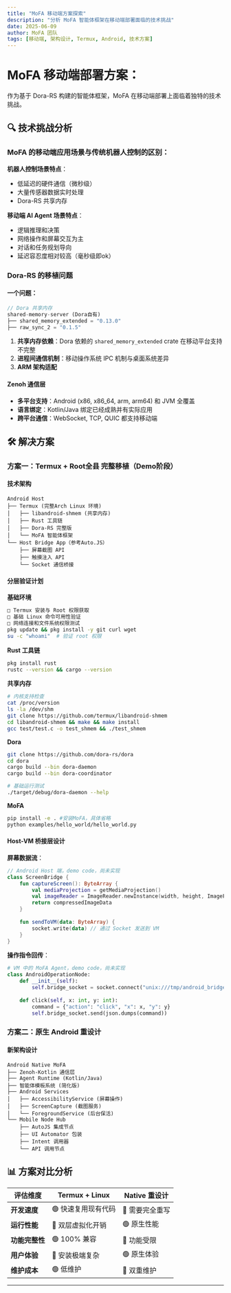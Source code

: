 ```yaml
---
title: "MoFA 移动端方案探索"
description: "分析 MoFA 智能体框架在移动端部署面临的技术挑战"
date: 2025-06-09
author: MoFA 团队
tags: [移动端, 架构设计, Termux, Android, 技术方案]
---
```


# MoFA 移动端部署方案：

作为基于 Dora-RS 构建的智能体框架，MoFA 在移动端部署上面临着独特的技术挑战。

## 🔍 技术挑战分析

### MoFA 的移动端应用场景与传统机器人控制的区别：

**机器人控制场景特点**：
- 低延迟的硬件通信（微秒级）
- 大量传感器数据实时处理
- Dora-RS 共享内存

**移动端 AI Agent 场景特点**：
- 逻辑推理和决策
- 网络操作和屏幕交互为主
- 对话和任务规划导向
- 延迟容忍度相对较高（毫秒级即ok）

### Dora-RS 的移植问题

#### 一个问题：

```rust
// Dora 共享内存
shared-memory-server (Dora自有) 
├── shared_memory_extended = "0.13.0"
├── raw_sync_2 = "0.1.5" 
```

1. **共享内存依赖**：Dora 依赖的 `shared_memory_extended` crate 在移动平台支持不完整
2. **进程间通信机制**：移动操作系统 IPC 机制与桌面系统差异
3. **ARM 架构适配**

#### Zenoh 通信层

- **多平台支持**：Android (x86, x86_64, arm, arm64) 和 JVM 全覆盖
- **语言绑定**：Kotlin/Java 绑定已经成熟并有实际应用
- **跨平台通信**：WebSocket, TCP, QUIC 都支持移动端

## 🛠️ 解决方案

### 方案一：Termux + Root全县 完整移植（Demo阶段）

#### 技术架构
```
Android Host
├── Termux (完整Arch Linux 环境)
│   ├── libandroid-shmem (共享内存)
│   ├── Rust 工具链
│   ├── Dora-RS 完整版
│   └── MoFA 智能体框架
└── Host Bridge App（参考Auto.JS）
    ├── 屏幕截图 API
    ├── 触摸注入 API
    └── Socket 通信桥接
```

#### 分层验证计划

**基础环境**
```bash
□ Termux 安装与 Root 权限获取
□ 基础 Linux 命令可用性验证
□ 网络连接和文件系统权限测试
pkg update && pkg install -y git curl wget
su -c "whoami"  # 验证 root 权限
```

**Rust 工具链**
```bash
pkg install rust
rustc --version && cargo --version
```

**共享内存**
```bash
# 内核支持检查
cat /proc/version
ls -la /dev/shm
git clone https://github.com/termux/libandroid-shmem
cd libandroid-shmem && make && make install
gcc test/test.c -o test_shmem && ./test_shmem
```

**Dora**
```bash
git clone https://github.com/dora-rs/dora
cd dora
cargo build --bin dora-daemon
cargo build --bin dora-coordinator

# 基础运行测试
./target/debug/dora-daemon --help
```



**MoFA**
```bash
pip install -e . #安装MoFA，具体省略
python examples/hello_world/hello_world.py
```

#### Host-VM 桥接层设计

**屏幕数据流**：
```kotlin
// Android Host 端，demo code，尚未实现
class ScreenBridge {
    fun captureScreen(): ByteArray {
        val mediaProjection = getMediaProjection()
        val imageReader = ImageReader.newInstance(width, height, ImageFormat.JPEG, 1)
        return compressedImageData
    }
    
    fun sendToVM(data: ByteArray) {
        socket.write(data) // 通过 Socket 发送到 VM
    }
}
```

**操作指令回传**：
```python
# VM 中的 MoFA Agent，demo code，尚未实现
class AndroidOperationNode:
    def __init__(self):
        self.bridge_socket = socket.connect("unix:///tmp/android_bridge")
    
    def click(self, x: int, y: int):
        command = {"action": "click", "x": x, "y": y}
        self.bridge_socket.send(json.dumps(command))
```

### 方案二：原生 Android 重设计

#### 新架构设计
```
Android Native MoFA
├── Zenoh-Kotlin 通信层
├── Agent Runtime (Kotlin/Java)
├── 智能体模板系统 (简化版)
├── Android Services
│   ├── AccessibilityService (屏幕操作)
│   ├── ScreenCapture (截图服务)
│   └── ForegroundService (后台保活)
└── Mobile Node Hub
    ├── AutoJS 集成节点
    ├── UI Automator 包装
    ├── Intent 调用器
    └── API 调用节点
```



## 📊 方案对比分析

| 评估维度 | Termux + Linux | Native 重设计 | 
|---------|----------------|---------------|
| **开发速度** | 🟢 快速复用现有代码 | 🔴 需要完全重写 |  
| **运行性能** | 🔴 双层虚拟化开销 | 🟢 原生性能 | 
| **功能完整性** | 🟢 100% 兼容 | 🔴 功能受限 |  
| **用户体验** | 🔴 安装极端复杂 | 🟢 原生体验 | 
| **维护成本** | 🟢 低维护 | 🔴 双重维护 |  


---
